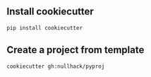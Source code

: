 ## Install cookiecutter

```bash
pip install cookiecutter
```

## Create a project from template

```bash
cookiecutter gh:nullhack/pyproj
```
